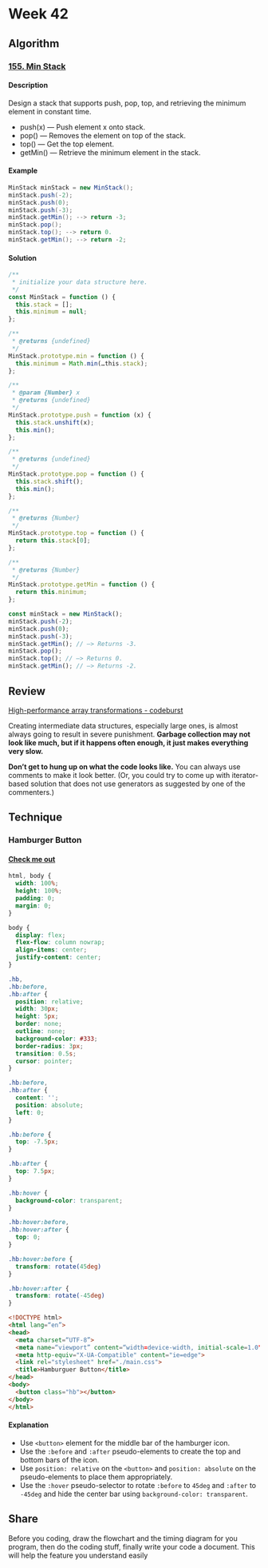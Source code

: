 # Week 42

## Algorithm

### [155. Min Stack](https://leetcode.com/problems/min-stack/)

#### Description

Design a stack that supports push, pop, top, and retrieving the minimum element in constant time.

- push(x) — Push element x onto stack.
- pop() — Removes the element on top of the stack.
- top() — Get the top element.
- getMin() — Retrieve the minimum element in the stack.

#### Example

```java
MinStack minStack = new MinStack();
minStack.push(-2);
minStack.push(0);
minStack.push(-3);
minStack.getMin(); --> return -3;
minStack.pop();
minStack.top(); --> return 0.
minStack.getMin(); --> return -2;
```

#### Solution

```javascript
/**
 * initialize your data structure here.
 */
const MinStack = function () {
  this.stack = [];
  this.minimum = null;
};

/**
 * @returns {undefined}
 */
MinStack.prototype.min = function () {
  this.minimum = Math.min(…this.stack);
};

/**
 * @param {Number} x
 * @returns {undefined}
 */
MinStack.prototype.push = function (x) {
  this.stack.unshift(x);
  this.min();
};

/**
 * @returns {undefined}
 */
MinStack.prototype.pop = function () {
  this.stack.shift();
  this.min();
};

/**
 * @returns {Number}
 */
MinStack.prototype.top = function () {
  return this.stack[0];
};

/**
 * @returns {Number}
 */
MinStack.prototype.getMin = function () {
  return this.minimum;
};

const minStack = new MinStack();
minStack.push(-2);
minStack.push(0);
minStack.push(-3);
minStack.getMin(); // —> Returns -3.
minStack.pop();
minStack.top(); // —> Returns 0.
minStack.getMin(); // —> Returns -2.
```


## Review

[High-performance array transformations - codeburst](https://codeburst.io/high-performance-array-transformations-68aae138a5f2)

Creating intermediate data structures, especially large ones, is almost always going to result in severe punishment. **Garbage collection may not look like much, but if it happens often enough, it just makes everything very slow.**

**Don’t get to hung up on what the code looks like.** You can always use comments to make it look better. (Or, you could try to come up with iterator-based solution that does not use generators as suggested by one of the commenters.)


## Technique

### Hamburger Button

#### [Check me out](https://codepen.io/charleserious/pen/MWWKdEY)

```css
html, body {
  width: 100%;
  height: 100%;
  padding: 0;
  margin: 0;
}

body {
  display: flex;
  flex-flow: column nowrap;
  align-items: center;
  justify-content: center;
}

.hb,
.hb:before,
.hb:after {
  position: relative;
  width: 30px;
  height: 5px;
  border: none;
  outline: none;
  background-color: #333;
  border-radius: 3px;
  transition: 0.5s;
  cursor: pointer;
}

.hb:before,
.hb:after {
  content: '';
  position: absolute;
  left: 0;
}

.hb:before {
  top: -7.5px;
}

.hb:after {
  top: 7.5px;
}

.hb:hover {
  background-color: transparent;
}

.hb:hover:before,
.hb:hover:after {
  top: 0;
}

.hb:hover:before {
  transform: rotate(45deg)
}

.hb:hover:after {
  transform: rotate(-45deg)
}
```

```html
<!DOCTYPE html>
<html lang=“en”>
<head>
  <meta charset=“UTF-8”>
  <meta name=“viewport” content=“width=device-width, initial-scale=1.0">
  <meta http-equiv="X-UA-Compatible" content="ie=edge">
  <link rel="stylesheet" href="./main.css">
  <title>Hamburguer Button</title>
</head>
<body>
  <button class="hb"></button>
</body>
</html>
```

#### Explanation

- Use `<button>` element for the middle bar of the hamburger icon.
- Use the `:before` and `:after` pseudo-elements to create the top and bottom bars of the icon.
- Use `position: relative` on the `<button>` and `position: absolute` on the pseudo-elements to place them appropriately.
- Use the `:hover` pseudo-selector to rotate `:before` to `45deg` and `:after` to `-45deg` and hide the center bar using `background-color: transparent`.

## Share

Before you coding, draw the flowchart and the timing diagram for you program, then do the coding stuff, finally write your code a document. This will help the feature you understand easily